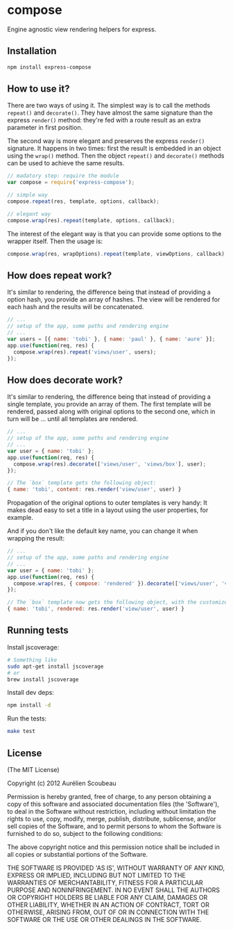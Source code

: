 # compose

Engine agnostic view rendering helpers for express.


## Installation

```bash
npm install express-compose
```


## How to use it?

There are two ways of using it. The simplest way is to call the methods `repeat()` and `decorate()`. They have almost the same signature than the express `render()` method: they're fed with a route result as an extra parameter in first position.

The second way is more elegant and preserves the express `render()` signature. It happens in two times: first the result is embedded in an object using the `wrap()` method. Then the object `repeat()` and `decorate()` methods can be used to achieve the same results.


```js
// madatory step: require the module
var compose = require('express-compose');

// simple way
compose.repeat(res, template, options, callback);

// elegant way
compose.wrap(res).repeat(template, options, callback);
```

The interest of the elegant way is that you can provide some options to the wrapper itself. Then the usage is:

```js
compose.wrap(res, wrapOptions).repeat(template, viewOptions, callback);
```


## How does repeat work?

It's similar to rendering, the difference being that instead of providing a option hash, you provide an array of hashes. The view will be rendered for each hash and the results will be concatenated.

```js
// ...
// setup of the app, some paths and rendering engine
// ...
var users = [{ name: 'tobi' }, { name: 'paul' }, { name: 'aure' }];
app.use(function(req, res) {
  compose.wrap(res).repeat('views/user', users);
});
```


## How does decorate work?

It's similar to rendering, the difference being that instead of providing a single template, you provide an array of them. The first template will be rendered, passed along with original options to the second one, which in turn will be ... until all templates are rendered.

```js
// ...
// setup of the app, some paths and rendering engine
// ...
var user = { name: 'tobi' };
app.use(function(req, res) {
  compose.wrap(res).decorate(['views/user', 'views/box'], user);
});

// The `box` template gets the following object:
{ name: 'tobi', content: res.render('view/user', user) }
```

Propagation of the original options to outer templates is very handy: It makes dead easy to set a title in a layout using the user properties, for example.

And if you don't like the default key name, you can change it when wrapping the result:

```js
// ...
// setup of the app, some paths and rendering engine
// ...
var user = { name: 'tobi' };
app.use(function(req, res) {
  compose.wrap(res, { compose: 'rendered' }).decorate(['views/user', 'views/box'], user);
});

// The `box` template now gets the following object, with the customized key:
{ name: 'tobi', rendered: res.render('view/user', user) }
```


## Running tests

Install jscoverage:

```bash
# Something like
sudo apt-get install jscoverage
# or
brew install jscoverage
```
Install dev deps:

```bash
npm install -d
```

Run the tests:

```bash
make test
```


## License 

(The MIT License)

Copyright (c) 2012 Aurélien Scoubeau

Permission is hereby granted, free of charge, to any person obtaining
a copy of this software and associated documentation files (the
'Software'), to deal in the Software without restriction, including
without limitation the rights to use, copy, modify, merge, publish,
distribute, sublicense, and/or sell copies of the Software, and to
permit persons to whom the Software is furnished to do so, subject to
the following conditions:

The above copyright notice and this permission notice shall be
included in all copies or substantial portions of the Software.

THE SOFTWARE IS PROVIDED 'AS IS', WITHOUT WARRANTY OF ANY KIND,
EXPRESS OR IMPLIED, INCLUDING BUT NOT LIMITED TO THE WARRANTIES OF
MERCHANTABILITY, FITNESS FOR A PARTICULAR PURPOSE AND NONINFRINGEMENT.
IN NO EVENT SHALL THE AUTHORS OR COPYRIGHT HOLDERS BE LIABLE FOR ANY
CLAIM, DAMAGES OR OTHER LIABILITY, WHETHER IN AN ACTION OF CONTRACT,
TORT OR OTHERWISE, ARISING FROM, OUT OF OR IN CONNECTION WITH THE
SOFTWARE OR THE USE OR OTHER DEALINGS IN THE SOFTWARE.
